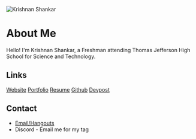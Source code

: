 ![Krishnan Shankar](https://github-readme-stats.vercel.app/api?username=KrishnanS2006&show_icons=true&theme=vue-dark)

# About Me
Hello! I'm Krishnan Shankar, a Freshman attending Thomas Jefferson High School for Science and Technology.

## Links
[Website](https://user.tjhsst.edu/2024kshankar/) [Portfolio](https://user.tjhsst.edu/2024kshankar/portfolio/) [Resume](https://user.tjhsst.edu/2024kshankar/resume) [Github](https://www.github.com/KrishnanS2006/) [Devpost](https://www.devpost.com/KrishnanS2006/)

## Contact
 - [Email/Hangouts](mailto:krishnans2006@gmail.com)
 - Discord - Email me for my tag
